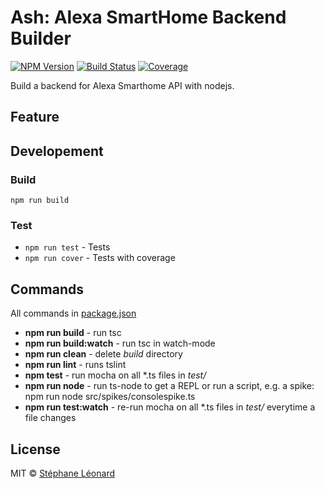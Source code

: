# Ash: Alexa SmartHome Backend Builder

[![NPM Version][npm-image]][npm-url] [![Build Status][travis-image]][travis-url] [![Coverage][coveralls-image]][coveralls-url]

Build a backend for Alexa Smarthome API with nodejs.

## Feature

## Developement

### Build

`npm run build`

### Test 

- `npm run test` - Tests
- `npm run cover` - Tests with coverage

## Commands

All commands in [package.json](./package.json)

* **npm run build** - run tsc
* **npm run build:watch** - run tsc in watch-mode
* **npm run clean** - delete *build* directory
* **npm run lint** - runs tslint
* **npm test** - run mocha on all *.ts files in *test/*
* **npm run node** - run ts-node to get a REPL or run a script, e.g. a spike: npm run node src/spikes/consolespike.ts
* **npm run test:watch** - re-run mocha on all *.ts files in *test/* everytime a file changes

## License

MIT © [Stéphane Léonard]()

[npm-url]: https://www.npmjs.org/package/@dfordev/ash.nodejs
[npm-image]: http://img.shields.io/npm/v/@dfordev/ash.nodejs.svg?style=flat-square

[travis-url]: http://travis-ci.org/scallacs/ash.nodejs
[travis-image]: http://img.shields.io/travis/scallacs/ash.nodejs.svg?style=flat-square

[coveralls-url]: https://coveralls.io/r/scallacs/ash.nodejs
[coveralls-image]: https://img.shields.io/coveralls/scallacs/ash.nodejs/master.svg?style=flat-square